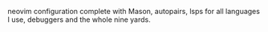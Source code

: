 neovim configuration complete with Mason, autopairs, lsps for all languages I use, debuggers and the whole nine yards.

